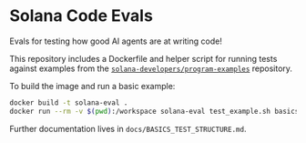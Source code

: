 # Solana Code Evals

Evals for testing how good AI agents are at writing code!

This repository includes a Dockerfile and helper script for running tests
against examples from the
[`solana-developers/program-examples`](https://github.com/solana-developers/program-examples)
repository.

To build the image and run a basic example:

```bash
docker build -t solana-eval .
docker run --rm -v $(pwd):/workspace solana-eval test_example.sh basics/hello-world
```

Further documentation lives in `docs/BASICS_TEST_STRUCTURE.md`.

